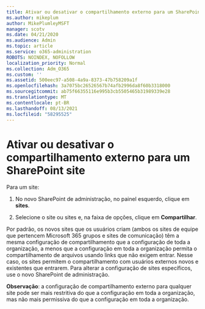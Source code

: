```yaml
---
title: Ativar ou desativar o compartilhamento externo para um SharePoint site
ms.author: mikeplum
author: MikePlumleyMSFT
manager: scotv
ms.date: 04/21/2020
ms.audience: Admin
ms.topic: article
ms.service: o365-administration
ROBOTS: NOINDEX, NOFOLLOW
localization_priority: Normal
ms.collection: Adm_O365
ms.custom: ''
ms.assetid: 500eec97-a508-4a9a-8373-47b758209a1f
ms.openlocfilehash: 3a7075bc26526567b74afb2996da8f60b3318000
ms.sourcegitcommit: ab75f66355116e995b3cb5505465b31989339e28
ms.translationtype: MT
ms.contentlocale: pt-BR
ms.lasthandoff: 08/13/2021
ms.locfileid: "58295525"
---
```

# <a name="turn-external-sharing-on-or-off-for-a-sharepoint-site"></a>Ativar ou desativar o compartilhamento externo para um SharePoint site

Para um site:
  
1. No novo SharePoint de administração, no painel esquerdo, clique em **sites**.
    
2. Selecione o site ou sites e, na faixa de opções, clique em **Compartilhar**.
    
Por padrão, os novos sites que os usuários criam (ambos os sites de equipe que pertencem Microsoft 365 grupos e sites de comunicação) têm a mesma configuração de compartilhamento que a configuração de toda a organização, a menos que a configuração em toda a organização permita o compartilhamento de arquivos usando links que não exigem entrar. Nesse caso, os sites permitem o compartilhamento com usuários externos novos e existentes que entrarem. Para alterar a configuração de sites específicos, use o novo SharePoint de administração.
  
**Observação**: a configuração de compartilhamento externo para qualquer site pode ser mais restritiva do que a configuração em toda a organização, mas não mais permissiva do que a configuração em toda a organização. 
  

